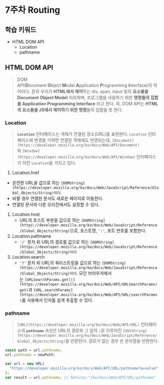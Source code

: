 # 7주차 Routing

## 학습 키워드

- HTML DOM API
    - Location
    - pathname

## HTML DOM API

> DOM API(**D**ocument **O**bject **M**odel **A**pplication **P**rogramming **I**nterface)의 약어이다.
흔히 우리가 **HTML에서 제어**하는 div, span, input 등의 **요소들을 Document Object Model** 이라하며, 프로그램을 사용하기 위한 **명령들의 집합을 Application Programming Interface** 라고 한다.
즉, DOM API는 **HTML의 요소들을 JS에서 제어하기 위한 명령**들의 집합을 뜻 한다.
> 

### Location

> **`Location`** 인터페이스는 객체가 연결된 장소(URL)를 표현한다. `Location` 인터페이스에 변경을 가하면 연결된 객체에도 반영되는데, `[Document](https://developer.mozilla.org/ko/docs/Web/API/Document)`와 `[Window](https://developer.mozilla.org/ko/docs/Web/API/Window)` 인터페이스가 이런 `Location`을 가지고 있다.
> 

1. Location.href

- 온전한 URL을 값으로 하는 `[DOMString](https://developer.mozilla.org/ko/docs/Web/JavaScript/Reference/Global_Objects/String)이다`.
- 바뀔 경우 연결된 문서도 새로운 페이지로 이동한다.
- 연결된 문서와 다른 오리진에서도 설정할 수 있다.
1. Location.host
    - URL의 호스트 부분을 값으로 하는 `[DOMString](https://developer.mozilla.org/ko/docs/Web/JavaScript/Reference/Global_Objects/String)`으로, 호스트명, `':'`, 포트 번호를 포함한다.
2. Location.pathname
    - `'/'` 문자 뒤 URL의 경로를 값으로 하는 `[DOMString](https://developer.mozilla.org/ko/docs/Web/JavaScript/Reference/Global_Objects/String)이다`
3. Location.search
    - `'?'` 문자 뒤 URL의 쿼리스트링을 값으로 하는 `[DOMString](https://developer.mozilla.org/ko/docs/Web/JavaScript/Reference/Global_Objects/String)이다`. 모던 브라우저에서는 `[URLSearchParams.get()](https://developer.mozilla.org/ko/docs/Web/API/URLSearchParams/get)`과 `[URL.searchParams](https://developer.mozilla.org/ko/docs/Web/API/URL/searchParams)`를 사용해서 인자를 쉽게 추출할 수 있다.

### pathname

> `[URL](https://developer.mozilla.org/ko/docs/Web/API/URL)` 인터페이스의 **`pathname`** 속성은 URL의 경로와 그 앞의 `/`로 이루어진 `[USVString](https://developer.mozilla.org/ko/docs/Web/JavaScript/Reference/Global_Objects/String)`을 반환한다. 경로가 없는 경우 빈 문자열을 반환한다.
> 

```jsx
const path = url.pathname;
url.pathname = newPath;

var url = new URL(
  "https://developer.mozilla.org/ko/docs/Web/API/URL/pathname?q=value",
);
var result = url.pathname; // Returns:"/ko/docs/Web/API/URL/pathname"
```